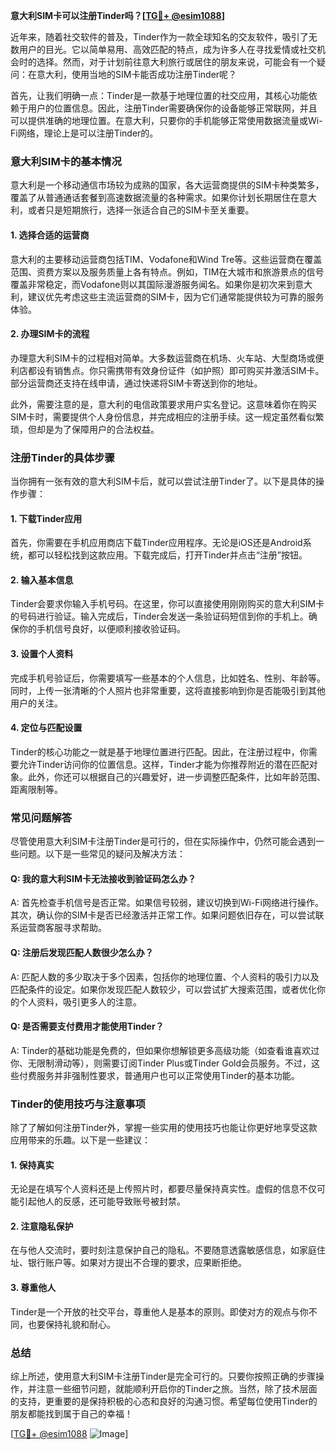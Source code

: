**意大利SIM卡可以注册Tinder吗？[[TG💪+ @esim1088](https://t.me/s/esim1088)]**

近年来，随着社交软件的普及，Tinder作为一款全球知名的交友软件，吸引了无数用户的目光。它以简单易用、高效匹配的特点，成为许多人在寻找爱情或社交机会时的选择。然而，对于计划前往意大利旅行或居住的朋友来说，可能会有一个疑问：在意大利，使用当地的SIM卡能否成功注册Tinder呢？

首先，让我们明确一点：Tinder是一款基于地理位置的社交应用，其核心功能依赖于用户的位置信息。因此，注册Tinder需要确保你的设备能够正常联网，并且可以提供准确的地理位置。在意大利，只要你的手机能够正常使用数据流量或Wi-Fi网络，理论上是可以注册Tinder的。

### **意大利SIM卡的基本情况**

意大利是一个移动通信市场较为成熟的国家，各大运营商提供的SIM卡种类繁多，覆盖了从普通通话套餐到高速数据流量的各种需求。如果你计划长期居住在意大利，或者只是短期旅行，选择一张适合自己的SIM卡至关重要。

#### **1. 选择合适的运营商**
意大利的主要移动运营商包括TIM、Vodafone和Wind Tre等。这些运营商在覆盖范围、资费方案以及服务质量上各有特点。例如，TIM在大城市和旅游景点的信号覆盖非常稳定，而Vodafone则以其国际漫游服务闻名。如果你是初次来到意大利，建议优先考虑这些主流运营商的SIM卡，因为它们通常能提供较为可靠的服务体验。

#### **2. 办理SIM卡的流程**
办理意大利SIM卡的过程相对简单。大多数运营商在机场、火车站、大型商场或便利店都设有销售点。你只需携带有效身份证件（如护照）即可购买并激活SIM卡。部分运营商还支持在线申请，通过快递将SIM卡寄送到你的地址。

此外，需要注意的是，意大利的电信政策要求用户实名登记。这意味着你在购买SIM卡时，需要提供个人身份信息，并完成相应的注册手续。这一规定虽然看似繁琐，但却是为了保障用户的合法权益。

### **注册Tinder的具体步骤**

当你拥有一张有效的意大利SIM卡后，就可以尝试注册Tinder了。以下是具体的操作步骤：

#### **1. 下载Tinder应用**
首先，你需要在手机应用商店下载Tinder应用程序。无论是iOS还是Android系统，都可以轻松找到这款应用。下载完成后，打开Tinder并点击“注册”按钮。

#### **2. 输入基本信息**
Tinder会要求你输入手机号码。在这里，你可以直接使用刚刚购买的意大利SIM卡的号码进行验证。输入完成后，Tinder会发送一条验证码短信到你的手机上。确保你的手机信号良好，以便顺利接收验证码。

#### **3. 设置个人资料**
完成手机号验证后，你需要填写一些基本的个人信息，比如姓名、性别、年龄等。同时，上传一张清晰的个人照片也非常重要，这将直接影响到你是否能吸引到其他用户的关注。

#### **4. 定位与匹配设置**
Tinder的核心功能之一就是基于地理位置进行匹配。因此，在注册过程中，你需要允许Tinder访问你的位置信息。这样，Tinder才能为你推荐附近的潜在匹配对象。此外，你还可以根据自己的兴趣爱好，进一步调整匹配条件，比如年龄范围、距离限制等。

### **常见问题解答**

尽管使用意大利SIM卡注册Tinder是可行的，但在实际操作中，仍然可能会遇到一些问题。以下是一些常见的疑问及解决方法：

#### **Q: 我的意大利SIM卡无法接收到验证码怎么办？**
A: 首先检查手机信号是否正常。如果信号较弱，建议切换到Wi-Fi网络进行操作。其次，确认你的SIM卡是否已经激活并正常工作。如果问题依旧存在，可以尝试联系运营商客服寻求帮助。

#### **Q: 注册后发现匹配人数很少怎么办？**
A: 匹配人数的多少取决于多个因素，包括你的地理位置、个人资料的吸引力以及匹配条件的设定。如果你发现匹配人数较少，可以尝试扩大搜索范围，或者优化你的个人资料，吸引更多人的注意。

#### **Q: 是否需要支付费用才能使用Tinder？**
A: Tinder的基础功能是免费的，但如果你想解锁更多高级功能（如查看谁喜欢过你、无限制滑动等），则需要订阅Tinder Plus或Tinder Gold会员服务。不过，这些付费服务并非强制性要求，普通用户也可以正常使用Tinder的基本功能。

### **Tinder的使用技巧与注意事项**

除了了解如何注册Tinder外，掌握一些实用的使用技巧也能让你更好地享受这款应用带来的乐趣。以下是一些建议：

#### **1. 保持真实**
无论是在填写个人资料还是上传照片时，都要尽量保持真实性。虚假的信息不仅可能引起他人的反感，还可能导致账号被封禁。

#### **2. 注意隐私保护**
在与他人交流时，要时刻注意保护自己的隐私。不要随意透露敏感信息，如家庭住址、银行账户等。如果对方提出不合理的要求，应果断拒绝。

#### **3. 尊重他人**
Tinder是一个开放的社交平台，尊重他人是基本的原则。即使对方的观点与你不同，也要保持礼貌和耐心。

### **总结**

综上所述，使用意大利SIM卡注册Tinder是完全可行的。只要你按照正确的步骤操作，并注意一些细节问题，就能顺利开启你的Tinder之旅。当然，除了技术层面的支持，更重要的是保持积极的心态和良好的沟通习惯。希望每位使用Tinder的朋友都能找到属于自己的幸福！

[[TG💪+ @esim1088](https://t.me/s/esim1088) ![Image](https://i.postimg.cc/4NQfJmqS/Snipaste-2025-05-13-00-14-12.png)]